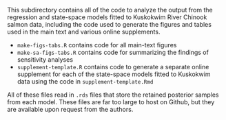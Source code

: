 This subdirectory contains all of the code to analyze the output from the regression and state-space models fitted to Kuskokwim River Chinook salmon data, including the code used to generate the figures and tables used in the main text and various online supplements.

* `make-figs-tabs.R` contains code for all main-text figures
* `make-sa-figs-tabs.R` contains code for summarizing the findings of sensitivity analyses
* `supplement-template.R` contains code to generate a separate online supplement for each of the state-space models fitted to Kuskokwim data using the code in `supplement-template.Rmd`

All of these files read in `.rds` files that store the retained posterior samples from each model. These files are far too large to host on Github, but they are available upon request from the authors.

